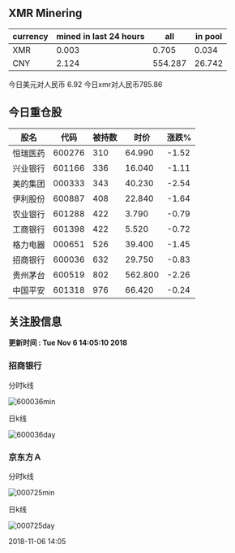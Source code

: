 ## XMR Minering

|currency|mined in last 24 hours|all|in pool|
|---|---|---|---|
|XMR|0.003|0.705|0.034|
|CNY|2.124|554.287|26.742|

今日美元对人民币 6.92	今日xmr对人民币785.86


## 今日重仓股 

|股名|代码|被持数|时价|涨跌%|
|---|---|---|---|---|
|恒瑞医药|600276|310|64.990|-1.52|
|兴业银行|601166|336|16.040|-1.11|
|美的集团|000333|343|40.230|-2.54|
|伊利股份|600887|408|22.840|-1.64|
|农业银行|601288|422|3.790|-0.79|
|工商银行|601398|422|5.520|-0.72|
|格力电器|000651|526|39.400|-1.45|
|招商银行|600036|632|29.750|-0.83|
|贵州茅台|600519|802|562.800|-2.26|
|中国平安|601318|976|66.420|-0.24|

## 关注股信息
**更新时间 : Tue Nov  6 14:05:10 2018**
### 招商银行 
分时k线

![600036min](http://image.sinajs.cn/newchart/min/n/sh600036.gif)

日k线

![600036day](http://image.sinajs.cn/newchart/daily/n/sh600036.gif)

### 京东方Ａ 
分时k线

![000725min](http://image.sinajs.cn/newchart/min/n/sz000725.gif)

日k线

![000725day](http://image.sinajs.cn/newchart/daily/n/sz000725.gif)

2018-11-06 14:05